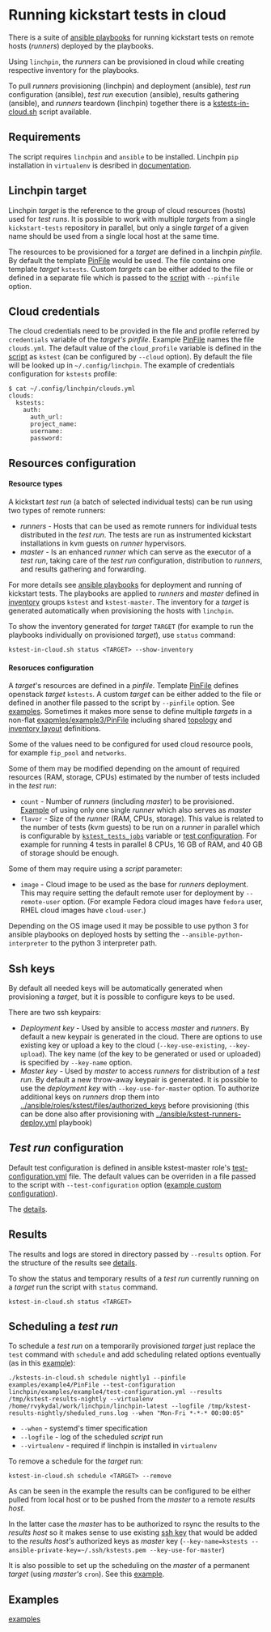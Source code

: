 Running kickstart tests in cloud
================================

There is a suite of [ansible playbooks](../ansible) for running kickstart tests on remote hosts (*runners*) deployed by the playbooks.

Using `linchpin`, the *runners* can be provisioned in cloud while creating respective inventory for the playbooks.

To pull *runners* provisioning (linchpin) and deployment (ansible), *test run* configuration (ansible), *test run* execution (ansible), results gathering (ansible), and *runners* teardown (linchpin) together there is a [kstests-in-cloud.sh](../kstests-in-cloud.sh) script available. 

Requirements
-----------

The script requires `linchpin` and `ansible` to be installed. Linchpin `pip` installation in `virtualenv` is desribed in [documentation](https://linchpin.readthedocs.io).

Linchpin target
---------------

Linchpin *target* is the reference to the group of cloud resources (hosts) used for *test runs*. It is possible to work with multiple *targets* from  a single `kickstart-tests` repository in parallel, but only a single *target* of a given name should be used from a single local host at the same time.

The resources to be provisioned for a *target* are defined in a linchpin *pinfile*. By default the template [PinFile](PinFile) would be used. The file contains one template *target* `kstests`. Custom *targets* can be either added to the file or defined in a separate file which is passed to the [script](../kstests-in-cloud.sh) with `--pinfile` option.

Cloud credentials
-----------------

The cloud credentials need to be provided in the file and profile referred by `credentials` variable of the *target's* *pinfile*. Example [PinFile](PinFile) names the file `clouds.yml`. The default value of the `cloud_profile` variable is defined in the [script](../kstests-in-cloud.sh) as `kstest` (can be configured by `--cloud` option). By default the file will be looked up in `~/.config/linchpin`. The example of credentials configuration for `kstests` profile:

```
$ cat ~/.config/linchpin/clouds.yml
clouds:
  kstests:
    auth:
      auth_url:
      project_name:
      username:
      password:
```

Resources configuration
-----------------------

#### Resource types

A kickstart *test run* (a batch of selected individual tests) can be run using two types of remote runners:

* *runners* - Hosts that can be used as remote runners for individual tests distributed in the *test run*. The tests are run as instrumented kickstart installations in kvm guests on *runner* hypervisors.
* *master* - Is an enhanced *runner* which can serve as the executor of a *test run*, taking care of the *test run* configuration, distribution to *runners*, and results gathering and forwarding.

For more details see [ansible playbooks](../ansible/README.md) for deployment and running of kickstart tests. The playbooks are applied to *runners* and *master* defined in [inventory](../ansible/inventory/hosts) groups `kstest` and `kstest-master`. The inventory for a *target* is generated automatically when provisioning the hosts with `linchpin`.

To show the inventory generated for *target* `TARGET` (for example to run the playbooks individually on provisioned *target*), use `status` command:
```
kstest-in-cloud.sh status <TARGET> --show-inventory
```

#### Resoruces configuration

A *target*'s resources are defined in a *pinfile*. Template [PinFile](PinFile) defines openstack *target* `kstests`. A custom *target* can be either added to the file or defined in another file passed to the script by `--pinfile` option. See [examples](examples). Sometimes it makes more sense to define multiple *targets* in a non-flat [exapmles/example3/PinFile](examples/example3/PinFile) including shared [topology](topologies/kstests.yml) and [inventory layout](layouts/kstests.yml) definitions.

Some of the values need to be configured for used cloud resource pools, for example `fip_pool` and `networks`.

Some of them may be modified depending on the amount of required resources (RAM, storage, CPUs) estimated by the number of tests included in the *test run*:

* `count` - Number of *runners* (including *master*) to be provisioned. [Example](examples/example1/PinFile) of using only one single *runner* which also serves as *master*
* `flavor` - Size of the *runner* (RAM, CPUs, storage). This value is related to the number of tests (kvm guests) to be run on a *runner* in parallel which is configurable by [`kstest_tests_jobs`](../ansible/roles/kstest-master/defaults/main/test-configuration.yml) variable or [test configuration](#test-run-configuration). For example for running 4 tests in parallel 8 CPUs, 16 GB of RAM, and 40 GB of storage should be enough.

Some of them may require using a *script* parameter:

* `image` - Cloud image to be used as the base for *runners* deployment. This may require setting the default remote user for deployment by `--remote-user` option. (For example Fedora cloud images have `fedora` user, RHEL cloud images have `cloud-user`.)

Depending on the OS image used it may be possible to use python 3 for ansible playbooks on deployed hosts by setting the `--ansible-python-interpreter` to the python 3 interpreter path.

Ssh keys
--------

By default all needed keys will be automatically generated when provisioning a *target*, but it is possible to configure keys to be used.

There are two ssh keypairs:

* *Deployment key* - Used by ansible to access *master* and *runners*. By default a new keypair is generated in the cloud. There are options to use existing key or upload a key to the cloud (`--key-use-existing`, `--key-upload`). The key name (of the key to be generated or used or uploaded) is specified by `--key-name` option.
* *Master key* - Used by *master* to access *runners* for distribution of a *test run*. By default a new throw-away keypair is generated. It is possible to use the *deployment key* with `--key-use-for-master` option. To authorize additional keys on *runners* drop them into [../ansible/roles/kstest/files/authorized_keys](../ansible/roles/kstest/files/authorized_keys) before provisioning (this can be done also after provisioning with [../ansible/kstest-runners-deploy.yml](../ansible/kstest-runners-deploy.yml) playbook) 



*Test run* configuration
------------------------

Default test configuration is defined in ansible kstest-master role's [test-configuration.yml](../ansible/roles/kstest-master/defaults/main/test-configuration.yml) file. The default values can be overriden in a file passed to the script with `--test-configuration` option ([example custom configuration](examples/example1/test-configuration.yml)).

The [details](../ansible/README.md#test-configuration).

Results
-------

The results and logs are stored in directory passed by `--results` option. For the structure of the results see [details](../ansible/README.md#results).

To show the status and temporary results of a *test run* currently running on a *target* run the script with `status` command.
```
kstest-in-cloud.sh status <TARGET>
```

Scheduling a *test run*
-----------------------

To schedule a *test run* on a temporarily provisioned *target* just replace the `test` command with `schedule` and add scheduling related options eventually (as in this [example](examples/example4)):

```
./kstests-in-cloud.sh schedule nightly1 --pinfile examples/example4/PinFile --test-configuration linchpin/examples/example4/test-configuration.yml --results /tmp/kstest-results-nightly --virtualenv /home/rvykydal/work/linchpin/linchpin-latest --logfile /tmp/kstest-results-nightly/sheduled_runs.log --when "Mon-Fri *-*-* 00:00:05"
```

* `--when` - systemd's timer specification
* `--logfile` - log of the scheduled *script* run
* `--virtualenv` - required if linchpin is installed in `virtualenv`

To remove a schedule for the *target* run:
```
kstest-in-cloud.sh schedule <TARGET> --remove
```
As can be seen in the example the results can be configured to be either pulled from local host or to be pushed from the *master* to a remote *results host*.

In the latter case the *master* has to be authorized to rsync the results to the *results host* so it makes sense to use existing [ssh key](#ssh-keys) that would be added to the *results host's* authorized keys as *master* key (`--key-name=kstests --ansible-private-key=~/.ssh/kstests.pem --key-use-for-master`)

It is also possible to set up the scheduling on the *master* of a permanent *target* (using *master's* `cron`). See this [example](examples/example5).

Examples
--------

[examples](examples)
